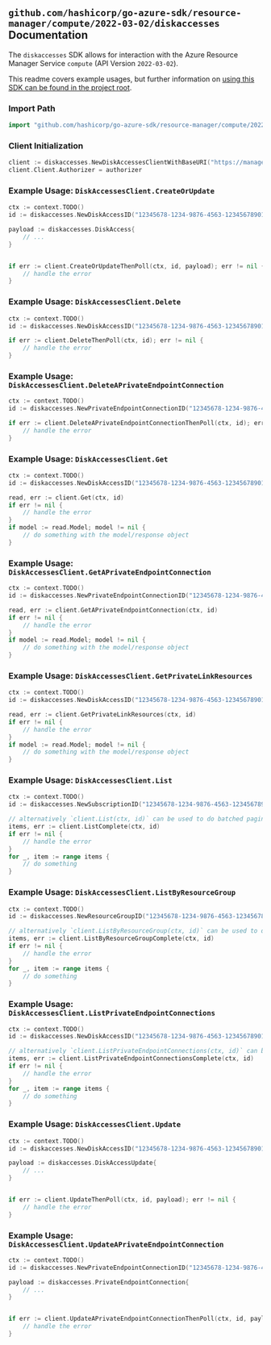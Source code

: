 
## `github.com/hashicorp/go-azure-sdk/resource-manager/compute/2022-03-02/diskaccesses` Documentation

The `diskaccesses` SDK allows for interaction with the Azure Resource Manager Service `compute` (API Version `2022-03-02`).

This readme covers example usages, but further information on [using this SDK can be found in the project root](https://github.com/hashicorp/go-azure-sdk/tree/main/docs).

### Import Path

```go
import "github.com/hashicorp/go-azure-sdk/resource-manager/compute/2022-03-02/diskaccesses"
```


### Client Initialization

```go
client := diskaccesses.NewDiskAccessesClientWithBaseURI("https://management.azure.com")
client.Client.Authorizer = authorizer
```


### Example Usage: `DiskAccessesClient.CreateOrUpdate`

```go
ctx := context.TODO()
id := diskaccesses.NewDiskAccessID("12345678-1234-9876-4563-123456789012", "example-resource-group", "diskAccessValue")

payload := diskaccesses.DiskAccess{
	// ...
}


if err := client.CreateOrUpdateThenPoll(ctx, id, payload); err != nil {
	// handle the error
}
```


### Example Usage: `DiskAccessesClient.Delete`

```go
ctx := context.TODO()
id := diskaccesses.NewDiskAccessID("12345678-1234-9876-4563-123456789012", "example-resource-group", "diskAccessValue")

if err := client.DeleteThenPoll(ctx, id); err != nil {
	// handle the error
}
```


### Example Usage: `DiskAccessesClient.DeleteAPrivateEndpointConnection`

```go
ctx := context.TODO()
id := diskaccesses.NewPrivateEndpointConnectionID("12345678-1234-9876-4563-123456789012", "example-resource-group", "diskAccessValue", "privateEndpointConnectionValue")

if err := client.DeleteAPrivateEndpointConnectionThenPoll(ctx, id); err != nil {
	// handle the error
}
```


### Example Usage: `DiskAccessesClient.Get`

```go
ctx := context.TODO()
id := diskaccesses.NewDiskAccessID("12345678-1234-9876-4563-123456789012", "example-resource-group", "diskAccessValue")

read, err := client.Get(ctx, id)
if err != nil {
	// handle the error
}
if model := read.Model; model != nil {
	// do something with the model/response object
}
```


### Example Usage: `DiskAccessesClient.GetAPrivateEndpointConnection`

```go
ctx := context.TODO()
id := diskaccesses.NewPrivateEndpointConnectionID("12345678-1234-9876-4563-123456789012", "example-resource-group", "diskAccessValue", "privateEndpointConnectionValue")

read, err := client.GetAPrivateEndpointConnection(ctx, id)
if err != nil {
	// handle the error
}
if model := read.Model; model != nil {
	// do something with the model/response object
}
```


### Example Usage: `DiskAccessesClient.GetPrivateLinkResources`

```go
ctx := context.TODO()
id := diskaccesses.NewDiskAccessID("12345678-1234-9876-4563-123456789012", "example-resource-group", "diskAccessValue")

read, err := client.GetPrivateLinkResources(ctx, id)
if err != nil {
	// handle the error
}
if model := read.Model; model != nil {
	// do something with the model/response object
}
```


### Example Usage: `DiskAccessesClient.List`

```go
ctx := context.TODO()
id := diskaccesses.NewSubscriptionID("12345678-1234-9876-4563-123456789012")

// alternatively `client.List(ctx, id)` can be used to do batched pagination
items, err := client.ListComplete(ctx, id)
if err != nil {
	// handle the error
}
for _, item := range items {
	// do something
}
```


### Example Usage: `DiskAccessesClient.ListByResourceGroup`

```go
ctx := context.TODO()
id := diskaccesses.NewResourceGroupID("12345678-1234-9876-4563-123456789012", "example-resource-group")

// alternatively `client.ListByResourceGroup(ctx, id)` can be used to do batched pagination
items, err := client.ListByResourceGroupComplete(ctx, id)
if err != nil {
	// handle the error
}
for _, item := range items {
	// do something
}
```


### Example Usage: `DiskAccessesClient.ListPrivateEndpointConnections`

```go
ctx := context.TODO()
id := diskaccesses.NewDiskAccessID("12345678-1234-9876-4563-123456789012", "example-resource-group", "diskAccessValue")

// alternatively `client.ListPrivateEndpointConnections(ctx, id)` can be used to do batched pagination
items, err := client.ListPrivateEndpointConnectionsComplete(ctx, id)
if err != nil {
	// handle the error
}
for _, item := range items {
	// do something
}
```


### Example Usage: `DiskAccessesClient.Update`

```go
ctx := context.TODO()
id := diskaccesses.NewDiskAccessID("12345678-1234-9876-4563-123456789012", "example-resource-group", "diskAccessValue")

payload := diskaccesses.DiskAccessUpdate{
	// ...
}


if err := client.UpdateThenPoll(ctx, id, payload); err != nil {
	// handle the error
}
```


### Example Usage: `DiskAccessesClient.UpdateAPrivateEndpointConnection`

```go
ctx := context.TODO()
id := diskaccesses.NewPrivateEndpointConnectionID("12345678-1234-9876-4563-123456789012", "example-resource-group", "diskAccessValue", "privateEndpointConnectionValue")

payload := diskaccesses.PrivateEndpointConnection{
	// ...
}


if err := client.UpdateAPrivateEndpointConnectionThenPoll(ctx, id, payload); err != nil {
	// handle the error
}
```
